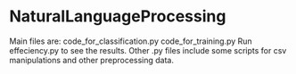 # NaturalLanguageProcessing
Main files are:
code_for_classification.py
code_for_training.py
Run effeciency.py to see the results.
Other .py files include some scripts for csv manipulations and other preprocessing data.

